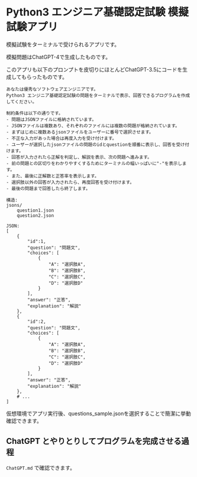 # Python3 エンジニア基礎認定試験 模擬試験アプリ



模擬試験をターミナルで受けられるアプリです。

模擬問題はChatGPT-4で生成したものです。

このアプリも以下のプロンプトを皮切りにほとんどChatGPT-3.5にコードを生成してもらったものです。

```
あなたは優秀なソフトウェアエンジニアです。
Python3 エンジニア基礎認定試験の問題をターミナルで表示、回答できるプログラムを作成してください。

制約条件は以下の通りです。
- 問題はJSONファイルに格納されています。
- JSONファイルは複数あり、それぞれのファイルには複数の問題が格納されています。
- まずはじめに複数あるjsonファイルをユーザーに番号で選択させます。
- 不正な入力があった場合は再度入力を受け付けます。
- ユーザーが選択したjsonファイルの問題のidとquestionを順番に表示し、回答を受け付けます。
- 回答が入力されたら正解を判定し、解説を表示、次の問題へ進みます。
- 前の問題との区切りをわかりやすくするためにターミナルの幅いっぱいに"-"を表示します。
- また、最後に正解数と正答率を表示します。
- 選択肢以外の回答が入力されたら、再度回答を受け付けます。
- 最後の問題まで回答したら終了します。

構造:
jsons/
    question1.json
    question2.json

JSON:
[
    {
        "id":1,
        "question": "問題文",
        "choices": [
            {
                "A": "選択肢A",
                "B": "選択肢B",
                "C": "選択肢C",
                "D": "選択肢D"
            }
        ],
        "answer": "正答",
        "explanation": "解説"
    },
    {
        "id":2,
        "question": "問題文",
        "choices": [
            {
                "A": "選択肢A",
                "B": "選択肢B",
                "C": "選択肢C",
                "D": "選択肢D"
            }
        ],
        "answer": "正答",
        "explanation": "解説"
    },
    # ...
]
```



仮想環境でアプリ実行後、questions_sample.jsonを選択することで簡潔に挙動確認できます。



## ChatGPT とやりとりしてプログラムを完成させる過程

 `ChatGPT.md` で確認できます。